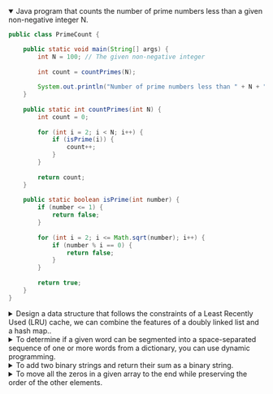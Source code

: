 <details open>
<summary>Java program that counts the number of prime numbers less than a given non-negative integer N.</summary>
<p>

```java
public class PrimeCount {

    public static void main(String[] args) {
        int N = 100; // The given non-negative integer
        
        int count = countPrimes(N);
        
        System.out.println("Number of prime numbers less than " + N + ": " + count);
    }
    
    public static int countPrimes(int N) {
        int count = 0;
        
        for (int i = 2; i < N; i++) {
            if (isPrime(i)) {
                count++;
            }
        }
        
        return count;
    }
    
    public static boolean isPrime(int number) {
        if (number <= 1) {
            return false;
        }
        
        for (int i = 2; i <= Math.sqrt(number); i++) {
            if (number % i == 0) {
                return false;
            }
        }
        
        return true;
    }
}

```

</p>
</details>


<details>
<summary>Design a data structure that follows the constraints of a Least Recently Used (LRU) cache, we can combine the features of a doubly linked list and a hash map..</summary>
<p>

```java
import java.util.HashMap;
import java.util.Map;

class LRUCache {
    private class Node {
        int key;
        int value;
        Node prev;
        Node next;
    }

    private int capacity;
    private Map<Integer, Node> cache;
    private Node head;
    private Node tail;

    public LRUCache(int capacity) {
        this.capacity = capacity;
        cache = new HashMap<>();
        head = new Node();
        tail = new Node();
        head.next = tail;
        tail.prev = head;
    }

    public int get(int key) {
        Node node = cache.get(key);
        if (node != null) {
            moveToHead(node);
            return node.value;
        }
        return -1;
    }

    public void put(int key, int value) {
        Node node = cache.get(key);
        if (node != null) {
            node.value = value;
            moveToHead(node);
        } else {
            if (cache.size() == capacity) {
                Node tailNode = removeTail();
                cache.remove(tailNode.key);
            }
            Node newNode = new Node();
            newNode.key = key;
            newNode.value = value;
            cache.put(key, newNode);
            addToHead(newNode);
        }
    }

    private void addToHead(Node node) {
        node.prev = head;
        node.next = head.next;
        head.next.prev = node;
        head.next = node;
    }

    private void removeNode(Node node) {
        node.prev.next = node.next;
        node.next.prev = node.prev;
    }

    private void moveToHead(Node node) {
        removeNode(node);
        addToHead(node);
    }

    private Node removeTail() {
        Node tailNode = tail.prev;
        removeNode(tailNode);
        return tailNode;
    }
}
```

</p>
</details>

<details>
<summary>To determine if a given word can be segmented into a space-separated sequence of one or more words from a dictionary, you can use dynamic programming.</summary>
<p>

```java
import java.util.*;

class WordSegmentation {
    public boolean wordBreak(String word, List<String> dictionary) {
        Set<String> dictSet = new HashSet<>(dictionary);
        int n = word.length();
        boolean[] dp = new boolean[n + 1];
        dp[0] = true;

        for (int i = 1; i <= n; i++) {
            for (int j = 0; j < i; j++) {
                if (dp[j] && dictSet.contains(word.substring(j, i))) {
                    dp[i] = true;
                    break;
                }
            }
        }

        return dp[n];
    }
}
```

</p>
</details>
    
<details>
<summary>To add two binary strings and return their sum as a binary string.</summary>
<p>

```java
class BinarySum {
    public String addBinary(String a, String b) {
        StringBuilder result = new StringBuilder();
        int carry = 0;
        int i = a.length() - 1;
        int j = b.length() - 1;

        while (i >= 0 || j >= 0 || carry != 0) {
            int sum = carry;
            if (i >= 0) {
                sum += a.charAt(i) - '0';
                i--;
            }
            if (j >= 0) {
                sum += b.charAt(j) - '0';
                j--;
            }
            result.append(sum % 2);
            carry = sum / 2;
        }

        return result.reverse().toString();
    }
}
```

</p>
</details>

<details>
<summary>To move all the zeros in a given array to the end while preserving the order of the other elements.</summary>
<p>

```java
class MoveZeros {
    public void moveZeroes(int[] nums) {
        int n = nums.length;
        int i = 0;
        int j = 0;

        while (j < n) {
            if (nums[j] != 0) {
                nums[i] = nums[j];
                i++;
            }
            j++;
        }

        while (i < n) {
            nums[i] = 0;
            i++;
        }
    }
}
```

</p>
</details>
